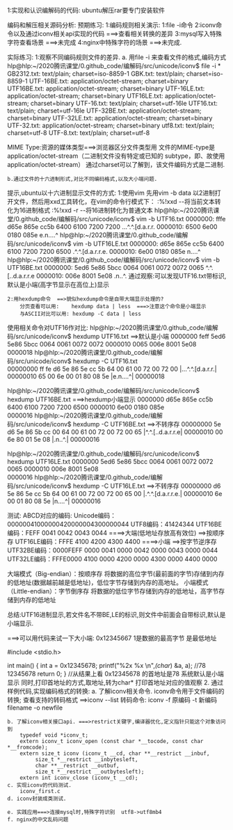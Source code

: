 1:实现和认识编解码的代码:
	ubuntu解压rar要专门安装软件

编码和解压相关源码分析:
预期练习:
1:编码规则相关演示:
	1:file -i命令
	2:iconv命令以及通过iconv相关api实现的代码 ===>查看相关转换的差异
	3:mysql写入特殊字符查看场景 ===>未完成
	4:nginx中特殊字符的场景    ===>未完成.


实际练习:
	1:观察不同编码规则文件的差异. 
	a. 用file -i 来查看文件的格式,编码方式
hlp@hlp:~/2020腾讯课堂/0.github_code/编解码/src/unicode/iconv$ file -i *
GB2312.txt:   text/plain; charset=iso-8859-1
GBK.txt:      text/plain; charset=iso-8859-1
UTF-16BE.txt: application/octet-stream; charset=binary
UTF16BE.txt:  application/octet-stream; charset=binary
UTF-16LE.txt: application/octet-stream; charset=binary
UTF16LE.txt:  application/octet-stream; charset=binary
UTF-16.txt:   text/plain; charset=utf-16le
UTF16.txt:    text/plain; charset=utf-16le
UTF-32BE.txt: application/octet-stream; charset=binary
UTF-32LE.txt: application/octet-stream; charset=binary
UTF-32.txt:   application/octet-stream; charset=binary
utf8.txt:     text/plain; charset=utf-8
UTF-8.txt:    text/plain; charset=utf-8

MIME Type:资源的媒体类型===>浏览器区分文件类型用
文件的MIME-type是application/octet-stream（二进制文件没有特定或已知的 subtype，即、故使用 application/octet-stream）
通过charset可以了解到，该文件编码方式是二进制.

	b.通过文件的十六进制形式,对比不同编码格式,以及大小端问题.
提示,ubuntu以十六进制显示文件的方式:
	1:使用vim
	先用vim -b data 以2进制打开文件，然后用xxd工具转化，在vim的命令行模式下：
     :%!xxd        --将当前文本转化为16进制格式
     :%!xxd -r    --将16进制转化为普通文本
hlp@hlp:~/2020腾讯课堂/0.github_code/编解码/src/unicode/iconv$ vim -b UTF16.txt
0000000: fffe d65e 865e cc5b 6400 6100 7200 7200  ...^.^.[d.a.r.r.
0000010: 6500 6e00 0180 085e                      e.n....^
hlp@hlp:~/2020腾讯课堂/0.github_code/编解码/src/unicode/iconv$ vim -b UTF16LE.txt
0000000: d65e 865e cc5b 6400 6100 7200 7200 6500  .^.^.[d.a.r.r.e.
0000010: 6e00 0180 085e                           n....^
hlp@hlp:~/2020腾讯课堂/0.github_code/编解码/src/unicode/iconv$ vim -b UTF16BE.txt
0000000: 5ed6 5e86 5bcc 0064 0061 0072 0072 0065  ^.^.[..d.a.r.r.e
0000010: 006e 8001 5e08                           .n..^.
	通过观察:可以发现UTF16.txt带标识,默认是小端(高字节显示在高位上)显示
    
    2:用hexdump命令  ==>貌似hexdump命令是自带大端显示处理的?
    	分页查看可以用:    hexdump data | less  ===>注意这个命令是小端显示
    	与ASCII对比可以用: hexdump -C data | less
使用相关命令对UTF16作对比:
hlp@hlp:~/2020腾讯课堂/0.github_code/编解码/src/unicode/iconv$ hexdump UTF16.txt  ==>默认是小端
0000000 feff 5ed6 5e86 5bcc 0064 0061 0072 0072
0000010 0065 006e 8001 5e08                    
0000018
hlp@hlp:~/2020腾讯课堂/0.github_code/编解码/src/unicode/iconv$ hexdump -C UTF16.txt  
00000000  ff fe d6 5e 86 5e cc 5b  64 00 61 00 72 00 72 00  |...^.^.[d.a.r.r.|
00000010  65 00 6e 00 01 80 08 5e                           |e.n....^|
00000018

hlp@hlp:~/2020腾讯课堂/0.github_code/编解码/src/unicode/iconv$ hexdump UTF16BE.txt ===>hexdump小端显示
0000000 d65e 865e cc5b 6400 6100 7200 7200 6500
0000010 6e00 0180 085e                         
0000016
hlp@hlp:~/2020腾讯课堂/0.github_code/编解码/src/unicode/iconv$ hexdump -C UTF16BE.txt ==>不转序存
00000000  5e d6 5e 86 5b cc 00 64  00 61 00 72 00 72 00 65  |^.^.[..d.a.r.r.e|
00000010  00 6e 80 01 5e 08                                 |.n..^.|
00000016

hlp@hlp:~/2020腾讯课堂/0.github_code/编解码/src/unicode/iconv$ hexdump UTF16LE.txt 
0000000 5ed6 5e86 5bcc 0064 0061 0072 0072 0065
0000010 006e 8001 5e08                         
0000016
hlp@hlp:~/2020腾讯课堂/0.github_code/编解码/src/unicode/iconv$ hexdump -C UTF16LE.txt ==>不转序存
00000000  d6 5e 86 5e cc 5b 64 00  61 00 72 00 72 00 65 00  |.^.^.[d.a.r.r.e.|
00000010  6e 00 01 80 08 5e                                 |n....^|
00000016

测试:
ABCD对应的编码:
Unicode编码：00000041000000420000004300000044
UTF8编码：41424344
UTF16BE编码：FEFF 0041 0042 0043 0044       ====>大端(低地址存放高有效位)  ==>按顺序存
UTF16LE编码：FFFE 4100 4200 4300 4400       ====>小端    ==>按字节逆序存
UTF32BE编码：0000FEFF 0000 0041 0000 0042 0000 0043 0000 0044
UTF32LE编码：FFFE0000 4100 0000 4200 0000 4300 0000 4400 0000

大端模式（Big-endian）：按顺序存
	将数据的高位字节(最前面的字节)存储到内存的低地址(数据越前越是低地址)，低位字节存储到内存的高地址。
小端模式（Little-endian）：字节倒序存
	将数据的低位字节存储到内存的低地址，高字节存储到内存的低地址

总结:UTF16进制显示,若文件名不带BE,LE的标识,则文件中前面会自带标识,默认是小端显示.

===>可以用代码来试一下大小端: 0x12345667   1是数据的最高字节   是最低地址

#include <stdio.h>

int main()
{
	int a = 0x12345678;
	printf("%2x %x \n",*(char*) &a, a); //78  12345678
	return 0;
}
//从结果上看   0x12345678 的首地址是78   系统默认是小端显示
同时,打印首地址的方式,取地址,转为char* 打印首地址对应的值观察
	2. 通过样例代码,实现编码格式的转换:
	a. 了解iconv相关命令. 
		iconv命令用于文件编码的转换;
		查看支持的转码格式  ==>iconv --list
		转码命令:    iconv -f 原编码 -t 新编码 filename -o newfile

	b. 了解iconv相关接口api. ===>restrict关键字,编译器优化,定义指针只能这个对象访问到
		typedef void *iconv_t;
		extern iconv_t iconv_open (const char *__tocode, const char *__fromcode);
		extern size_t iconv (iconv_t __cd, char **__restrict __inbuf,
		     size_t *__restrict __inbytesleft,
		     char **__restrict __outbuf,
		     size_t *__restrict __outbytesleft);
		extern int iconv_close (iconv_t __cd);
	c. 实现iconv的代码测试.
		iconv_first.c
	d. iconv封装成类测试.

	e. 实践应用===>连接mysql时,特殊字符识别  utf8->utf8mb4
	f. nginx的中文乱码问题
